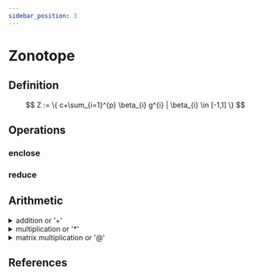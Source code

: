 ```yaml
---
sidebar_position: 3
---
```


# Zonotope

## Definition

$$
Z := \{
c+\sum_{i=1}^{p} \beta_{i} g^{i} | \beta_{i} \in [-1,1]
\}
$$

## Operations

### enclose

### reduce

## Arithmetic

<details>
<summary>addition or '+'</summary>
</details>

<details>
<summary>multiplication or '*'</summary>
</details>

<details>
<summary>matrix multiplication or '@'</summary>
</details>

## References
